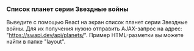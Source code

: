### Список планет серии Звездные войны

Выведите с помощью React на экран список планет серии Звездные войны. Для их получения нужно отправить AJAX-запрос на адрес: "https://swapi.dev/api/planets/".
Пример HTML-разметки вы можете найти в папке "layout".